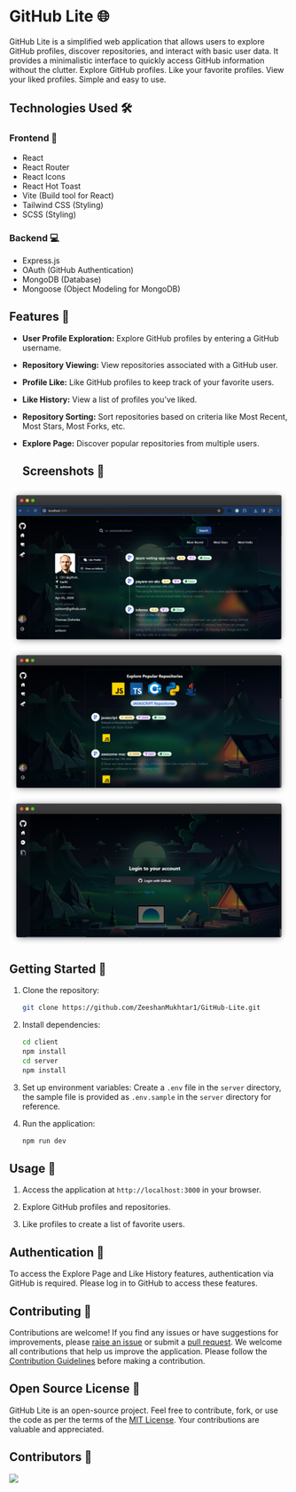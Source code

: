 # GitHub Lite 🌐

GitHub Lite is a simplified web application that allows users to explore GitHub profiles, discover repositories, and interact with basic user data. It provides a minimalistic interface to quickly access GitHub information without the clutter. Explore GitHub profiles. Like your favorite profiles. View your liked profiles. Simple and easy to use.

## Technologies Used 🛠

### Frontend 🌈

- React
- React Router
- React Icons
- React Hot Toast
- Vite (Build tool for React)
- Tailwind CSS (Styling)
- SCSS (Styling)

### Backend 💻

- Express.js
- OAuth (GitHub Authentication)
- MongoDB (Database)
- Mongoose (Object Modeling for MongoDB)

## Features 🚀

- **User Profile Exploration:**
  Explore GitHub profiles by entering a GitHub username.

- **Repository Viewing:**
  View repositories associated with a GitHub user.

- **Profile Like:**
  Like GitHub profiles to keep track of your favorite users.

- **Like History:**
  View a list of profiles you've liked.

- **Repository Sorting:**
  Sort repositories based on criteria like Most Recent, Most Stars, Most Forks, etc.

- **Explore Page:**
  Discover popular repositories from multiple users.

  ## Screenshots 📸

![home preview](./client/public/home.png)
![explore preview](./client/public/explore.png)
![login preview](./client/public/login.png)

## Getting Started 👋

1. Clone the repository:

   ```bash
   git clone https://github.com/ZeeshanMukhtar1/GitHub-Lite.git
   ```

2. Install dependencies:

   ```bash
   cd client
   npm install
   cd server
   npm install
   ```

3. Set up environment variables:
   Create a `.env` file in the `server` directory, the sample file is provided as `.env.sample` in the `server` directory for reference.

4. Run the application:
   ```bash
   npm run dev
   ```

## Usage 📝

1. Access the application at `http://localhost:3000` in your browser.

2. Explore GitHub profiles and repositories.

3. Like profiles to create a list of favorite users.

## Authentication 🔏

To access the Explore Page and Like History features, authentication via GitHub is required. Please log in to GitHub to access these features.

## Contributing 🤝

Contributions are welcome! If you find any issues or have suggestions for improvements, please [raise an issue](https://github.com/ZeeshanMukhtar1/GitHub-Lite/issues) or submit a [pull request](https://github.com/ZeeshanMukhtar1/GitHub-Lite/pulls). We welcome all contributions that help us improve the application. Please follow the [Contribution Guidelines](CONTRIBUTING.md) before making a contribution.

## Open Source License 📜

GitHub Lite is an open-source project. Feel free to contribute, fork, or use the code as per the terms of the [MIT License](LICENSE). Your contributions are valuable and appreciated.

## Contributors 🌟

<a href="https://github.com/zeeshanMukhtar1/gitHub-Lite/graphs/contributors">
  <img src="https://contrib.rocks/image?repo=zeeshanMukhtar1/gitHub-Lite" />
</a>

